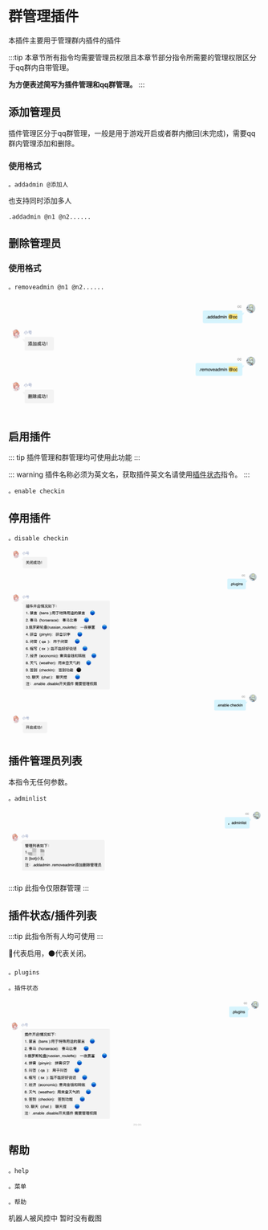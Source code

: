# 群管理插件

本插件主要用于管理群内插件的插件

:::tip
本章节所有指令均需要管理员权限且本章节部分指令所需要的管理权限区分于qq群内自带管理。

**为方便表述简写为插件管理和qq群管理。**
:::

## 添加管理员

插件管理区分于qq群管理，一般是用于游戏开启或者群内撤回(未完成)，需要qq群内管理添加和删除。

### 使用格式

```
。addadmin @添加人
```

也支持同时添加多人

```
.addadmin @n1 @n2......
```

## 删除管理员

### 使用格式

```
。removeadmin @n1 @n2......
```

![插件管理员功能截图](./assets/admin1.png)

## 启用插件

::: tip
插件管理和群管理均可使用此功能
:::

::: warning
插件名称必须为英文名，获取插件英文名请使用[插件状态](#插件状态插件列表)指令。
:::

```
。enable checkin
```

## 停用插件

```
。disable checkin
```

![插件功能](./assets/admin2.png)

## 插件管理员列表

本指令无任何参数。

```
。adminlist
```

![管理人列表](./assets/admin3.png)

:::tip
此指令仅限群管理
:::

## 插件状态/插件列表

:::tip
此指令所有人均可使用
:::

️🔵代表启用，⚫代表关闭。

```
。plugins
```

```
。插件状态
```

![plugins](./assets/admin4.png)

## 帮助

```
。help
```

```
。菜单
```

```
。帮助
```

机器人被风控中 暂时没有截图<Badge type="tip" text="待定" vertical="top" />